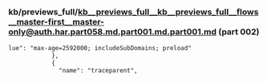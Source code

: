 ### kb/previews_full/kb__previews_full__kb__previews_full__flows__master-first__master-only@auth.har.part058.md.part001.md.part001.md (part 002)

```md
lue": "max-age=2592000; includeSubDomains; preload"
            },
            {
              "name": "traceparent",
    
```

```
